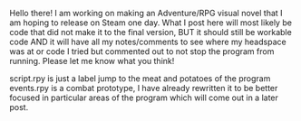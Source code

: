 Hello there! I am working on making an Adventure/RPG visual novel that I am hoping to release on Steam one day. What I post here will most likely be code that did not make it to the final version, 
BUT it should still be workable code AND it will have all my notes/comments to see where my headspace was at or code I tried but commented out to not stop the program from running. Please let me know 
what you think!

script.rpy is just a label jump to the meat and potatoes of the program <br />
events.rpy is a combat prototype, I have already rewritten it to be better focused in particular areas of the program which will come out in a later post. 
